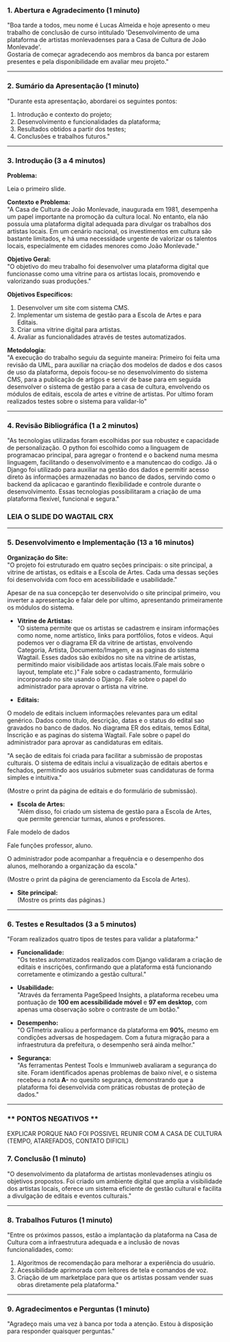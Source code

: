 
### 1. **Abertura e Agradecimento (1 minuto)**

"Boa tarde a todos, meu nome é Lucas Almeida e hoje apresento o meu trabalho de conclusão de curso intitulado 'Desenvolvimento de uma plataforma de artistas monlevadenses para a Casa de Cultura de João Monlevade'.  
Gostaria de começar agradecendo aos membros da banca por estarem presentes e pela disponibilidade em avaliar meu projeto."

---

### 2. **Sumário da Apresentação (1 minuto)**

"Durante esta apresentação, abordarei os seguintes pontos:

1. Introdução e contexto do projeto;
2. Desenvolvimento e funcionalidades da plataforma;
3. Resultados obtidos a partir dos testes;
4. Conclusões e trabalhos futuros."

---

### 3. **Introdução (3 a 4 minutos)**


**Problema:**  

Leia o primeiro slide.

**Contexto e Problema:**  
"A Casa de Cultura de João Monlevade, inaugurada em 1981, desempenha um papel importante na promoção da cultura local. No entanto, ela não possuía uma plataforma digital adequada para divulgar os trabalhos dos artistas locais. Em um cenário nacional, os investimentos em cultura são bastante limitados, e há uma necessidade urgente de valorizar os talentos locais, especialmente em cidades menores como João Monlevade."

**Objetivo Geral:**  
"O objetivo do meu trabalho foi desenvolver uma plataforma digital que funcionasse como uma vitrine para os artistas locais, promovendo e valorizando suas produções."

**Objetivos Específicos:**  

1. Desenvolver um site com sistema CMS.
2. Implementar um sistema de gestão para a Escola de Artes e para Editais.
3. Criar uma vitrine digital para artistas.
4. Avaliar as funcionalidades através de testes automatizados.

**Metodologia:**  
"A execução do trabalho seguiu da seguinte maneira: Primeiro foi feita uma revisão da UML, para auxiliar na criação dos modelos de dados e dos casos de uso da plataforma, depois focou-se no desenvolvimento do sistema CMS, para a publicação de artigos e servir de base para em seguida desenvolver o sistema de gestão para a casa de cultura, envolvendo os módulos de editais, escola de artes e vitrine de artistas. Por ultimo foram realizados testes sobre o sistema para validar-lo"

---

### 4. **Revisão Bibliográfica (1 a 2 minutos)**

"As tecnologias utilizadas foram escolhidas por sua robustez e capacidade de personalização. O python foi escolhido como a linguagem de programacao principal, para agregar o frontend e o backend numa mesma linguagem, facilitando o desenvolvimento e a manutencao do codigo. Já o Django foi utilizado para auxiliar na gestão dos dados e permitir acesso direto às informações armazenadas no banco de dados, servindo como o backend da aplicacao e garantindo flexibilidade e controle durante o desenvolvimento. Essas tecnologias possibilitaram a criação de uma plataforma flexível, funcional e segura."

### LEIA O SLIDE DO WAGTAIL CRX

---

### 5. **Desenvolvimento e Implementação (13 a 16 minutos)**

**Organização do Site:**  
"O projeto foi estruturado em quatro seções principais: o site principal, a vitrine de artistas, os editais e a Escola de Artes. Cada uma dessas seções foi desenvolvida com foco em acessibilidade e usabilidade."

Apesar de na sua concepção ter desenvolvido o site principal primeiro, vou inverter a apresentação e falar dele por ultimo, apresentando primeiramente os módulos do sistema.

- **Vitrine de Artistas:**  
"O sistema permite que os artistas se cadastrem e insiram informações como nome, nome artístico, links para portfólios, fotos e vídeos.
Aqui podemos ver o diagrama ER da vitrine de artistas, envolvendo Categoria, Artista, Documento/Imagem, e as paginas do sistema Wagtail.
Esses dados são exibidos no site na vitrine de artistas, permitindo maior visibilidade aos artistas locais.(Fale mais sobre o layout, template etc.)"
Fale sobre o cadastramento, formulário incorporado no site usando o Django.
Fale sobre o papel do administrador para aprovar o artista na vitrine.

- **Editais:**  

O modelo de editais incluem informações relevantes para um edital genérico. Dados como titulo, descrição, datas e o status do edital sao gravados no banco de dados.
No diagrama ER dos editais, temos Edital, Inscrição e as paginas do sistema Wagtail.
Fale sobre o papel do administrador para aprovar as candidaturas em editais.

"A seção de editais foi criada para facilitar a submissão de propostas culturais. O sistema de editais inclui a visualização de editais abertos e fechados, permitindo aos usuários submeter suas candidaturas de forma simples e intuitiva."

(Mostre o print da página de editais e do formulário de submissão).

- **Escola de Artes:**  
"Além disso, foi criado um sistema de gestão para a Escola de Artes, que permite gerenciar turmas, alunos e professores.

Fale modelo de dados

Fale funções professor, aluno.

O administrador pode acompanhar a frequência e o desempenho dos alunos, melhorando a organização da escola."

(Mostre o print da página de gerenciamento da Escola de Artes).

- **Site principal:**  
 (Mostre os prints das páginas.)

---

### 6. **Testes e Resultados (3 a 5 minutos)**

"Foram realizados quatro tipos de testes para validar a plataforma:"

- **Funcionalidade:**  
"Os testes automatizados realizados com Django validaram a criação de editais e inscrições, confirmando que a plataforma está funcionando corretamente e otimizando a gestão cultural."

- **Usabilidade:**  
"Através da ferramenta PageSpeed Insights, a plataforma recebeu uma pontuação de **100 em acessibilidade móvel** e **97 em desktop**, com apenas uma observação sobre o contraste de um botão."

- **Desempenho:**  
"O GTmetrix avaliou a performance da plataforma em **90%**, mesmo em condições adversas de hospedagem. Com a futura migração para a infraestrutura da prefeitura, o desempenho será ainda melhor."

- **Segurança:**  
"As ferramentas Pentest Tools e Immuniweb avaliaram a segurança do site. Foram identificados apenas problemas de baixo nível, e o sistema recebeu a nota **A-** no quesito segurança, demonstrando que a plataforma foi desenvolvida com práticas robustas de proteção de dados."

---

### ** PONTOS NEGATIVOS **
EXPLICAR PORQUE NAO FOI POSSIVEL REUNIR COM A CASA DE CULTURA (TEMPO, ATAREFADOS, CONTATO DIFICIL)

### 7. **Conclusão (1 minuto)**

"O desenvolvimento da plataforma de artistas monlevadenses atingiu os objetivos propostos. Foi criado um ambiente digital que amplia a visibilidade dos artistas locais, oferece um sistema eficiente de gestão cultural e facilita a divulgação de editais e eventos culturais."

---

### 8. **Trabalhos Futuros (1 minuto)**

"Entre os próximos passos, estão a implantação da plataforma na Casa de Cultura com a infraestrutura adequada e a inclusão de novas funcionalidades, como:

1. Algoritmos de recomendação para melhorar a experiência do usuário.
2. Acessibilidade aprimorada com leitores de tela e comandos de voz.
3. Criação de um marketplace para que os artistas possam vender suas obras diretamente pela plataforma."

---

### 9. **Agradecimentos e Perguntas (1 minuto)**

"Agradeço mais uma vez à banca por toda a atenção. Estou à disposição para responder quaisquer perguntas."
